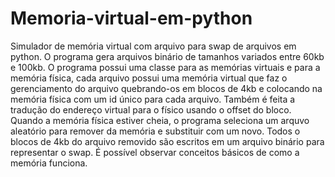 # Memoria-virtual-em-python
Simulador de memória virtual com arquivo para swap de arquivos em python. O programa gera arquivos binário de tamanhos variados entre 60kb e 100kb. O programa possui uma classe para as memórias virtuais e para a memória física, cada arquivo possui uma memória virtual que faz o gerenciamento do arquivo quebrando-os em blocos de 4kb e colocando na memória física com um id único para cada arquivo. Também é feita a tradução do endereço virtual para o físico usando o offset do bloco. Quando a memória física estiver cheia, o programa seleciona um arquvo aleatório para remover da memória e substituir com um novo. Todos o blocos de 4kb do arquivo removido são escritos em um arquivo binário para representar o swap. É possível observar conceitos básicos de como a memória funciona.
